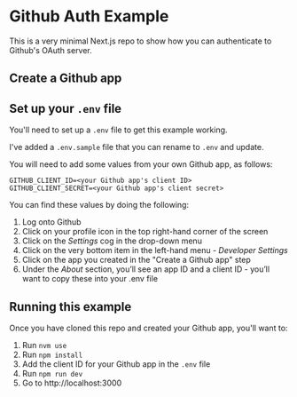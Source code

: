 # Github Auth Example

This is a very minimal Next.js repo to show how you can authenticate to Github's OAuth server.

## Create a Github app

<add instructions>

## Set up your `.env` file

You'll need to set up a `.env` file to get this example working.

I've added a `.env.sample` file that you can rename to `.env` and update. 

You will need to add some values from your own Github app, as follows:

```
GITHUB_CLIENT_ID=<your Github app's client ID>
GITHUB_CLIENT_SECRET=<your Github app's client secret>
```

You can find these values by doing the following:

1. Log onto Github
1. Click on your profile icon in the top right-hand corner of the screen
1. Click on the _Settings_ cog in the drop-down menu
1. Click on the very bottom item in the left-hand menu - _Developer Settings_
1. Click on the app you created in the "Create a Github app" step
1. Under the _About_ section, you’ll see an app ID and a client ID - you’ll want to copy these into your .env file

## Running this example

Once you have cloned this repo and created your Github app, you'll want to:

1. Run `nvm use`
1. Run `npm install`
1. Add the client ID for your Github app in the `.env` file
1. Run `npm run dev`
1. Go to http://localhost:3000


